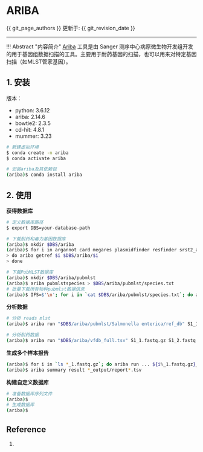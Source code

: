 # ARIBA

{{ git_page_authors }} 更新于: {{ git_revision_date }}

---

!!! Abstract "内容简介"
    [Ariba](https://github.com/sanger-pathogens/ariba) 工具是由 Sanger 测序中心病原微生物开发组开发的用于基因组数据扫描的工具。主要用于耐药基因的扫描，也可以用来对特定基因扫描（如MLST管家基因）。

## 1. 安装

版本：

- python: 3.6.12
- ariba: 2.14.6
- bowtie2: 2.3.5
- cd-hit: 4.8.1
- mummer: 3.23


```bash
# 新建虚拟环境
$ conda create -n ariba
$ conda activate ariba

# 安装ariba及其依赖包
(ariba)$ conda install ariba
```

## 2. 使用

**获得数据库**

```bash
# 定义数据库路径
$ export DBS=your-database-path

# 下载耐药和毒力基因数据库
(ariba)$ mkdir $DBS/ariba
(ariba)$ for i in argannot card megares plasmidfinder resfinder srst2_argannot vfdb_core vfdb_full virulencefinder
> do ariba getref $i $DBS/ariba/$i
> done

# 下载PubMLST数据库
(ariba)$ mkdir $DBS/ariba/pubmlst
(ariba)$ ariba pubmlstspecies > $DBS/ariba/pubmlst/species.txt
# 批量下载所有物种pubmlst数据信息
(ariba)$ IFS=$'\n'; for i in `cat $DBS/ariba/pubmlst/species.txt`; do ariba pubmlstget $i $DBS/ariba/pubmlst/$i; done
```

**分析数据**

```bash
# 分析 reads mlst
(ariba)$ ariba run "$DBS/ariba/pubmlst/Salmonella enterica/ref_db" S1_1.fastq.gz S1_2.fastq.gz S1_output

# 分析耐药数据
(ariba)$ ariba run "$DBS/ariba/vfdb_full.tsv" S1_1.fastq.gz S1_2.fastq.gz S1_output
```

**生成多个样本报告**

```bash
(ariba)$ for i in `ls *_1.fastq.gz`; do ariba run ... ${i%_1.fastq.gz}_output; done
(ariba)$ ariba summary result *_output/report*.tsv
```

**构建自定义数据库**

```bash
# 准备数据库序列文件
(ariba)$ 
# 生成数据库
(ariba)$
```

## Reference

1. 
